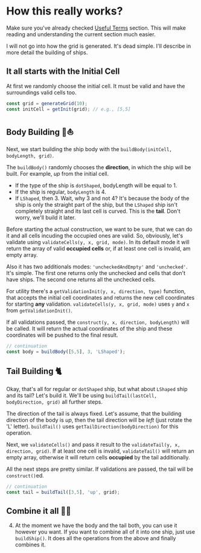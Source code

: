 # How this really works?

Make sure you've already checked [Useful Terms](how-this-really-works.md) section. This will make reading and understanding the current section much easier.

I will not go into how the grid is generated. It's dead simple.
I'll describe in more detail the building of ships.

## It all starts with the Initial Cell

At first we randomly choose the initial cell. It must be valid and have the surroundings valid cells too.

```javascript
const grid = generateGrid(10);
const initCell = getInit(grid); // e.g., [5,5]
```

## Body Building 💪⛵️

Next, we start building the ship body with the ```buildBody(initCell, bodyLength, grid)```.

The ```buildBody()``` randomly chooses the **direction**, in which the ship will be built. For example, *up* from the initial cell.

  * If the type of the ship is `dotShaped`, bodyLength will be equal to 1.
  * If the ship is regular, `bodyLength` is 4.
  * If `LShaped`, then 3. Wait, why 3 and not 4? It's because the body of the ship is only the straight part of the ship, but the `LShaped` ship isn't completely straight and its last cell is curved. This is the **tail**. Don't worry, we'll build it later.

Before starting the actual construction, we want to be sure, that we can do it and all cells incuding the occupied ones are valid. So, obviously, let's validate using ```validateCells(y, x, grid, mode)```. In its default mode it will return the array of valid **occupied cells** or, if at least one cell is invalid, am empty array.

Also it has two additionals modes: `'uncheckedAndEmpty'` and `'unchecked'`. It's simple. The first one returns only the unchecked and cells that don't have ships. The second one returns all the unchecked cells.

For utility there's a ```getValidationInit(y, x, direction, type)``` function, that accepts the initial cell coordinates and returns the new cell coordinates for starting **any** validation. ```validateCells(y, x, grid, mode)``` uses `y` and `x` from ```getValidationInit()```.

If all validations passed, the ```construct(y, x, direction, bodyLength)``` will be called. It will return the actual coordinates of the ship and these coordinates will be pushed to the final result.

```javascript
// continuation
const body = buildBody([5,5], 3, 'LShaped');
```

## Tail Building 🐈

Okay, that's all for regular or `dotShaped` ship, but what about `LShaped` ship and its tail? Let's build it. We'll be using ```buildTail(lastCell, bodyDirection, grid)``` all further steps.

The direction of the tail is always fixed. Let's assume, that the building direction of the body is *up*, then the tail direction will be *left* (just rotate the 'L' letter). ```buildTail()``` uses ```getTailDirection(bodyDirection)``` for this operation.

Next, we ```validateCells()``` and pass it result to the ```validateTail(y, x, direction, grid)```. If at least one cell is invalid, ```validateTail()``` will return an empty array, otherwise it will return cells **occupied** by the tail additionally.

All the next steps are pretty similar. If validations are passed, the tail will be ```construct()```ed.

```javascript
// continuation
const tail = buildTail([3,5], 'up', grid);
```

## Combine it all 🚢🚣

4. At the moment we have the body and the tail both, you can use it however you want. If you want to combine all of it into one ship, just use ```buildShip()```. It does all the operations from the above and finally combines it.
